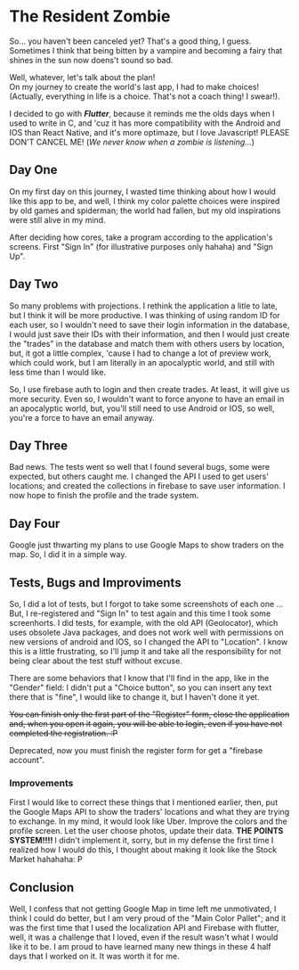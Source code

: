 # The Resident Zombie

So... you haven't been canceled yet? That's a good thing, I guess. Sometimes I think that being bitten by a vampire and becoming a fairy that shines in the sun now doens't sound so bad.

Well, whatever, let's talk about the plan!  
On my journey to create the world's last app, I had to make choices! (Actually, everything in life is a choice. That's not a coach thing! I swear!).

I decided to go with <strong>*Flutter*</strong>, because it reminds me the olds days when I used to write in C, and 'cuz it has more compatibility with the Android and IOS than  React Native, and it's more optimaze, but I love Javascript! PLEASE DON'T CANCEL ME! (*We never know when a zombie is listening...*)

## Day One
On my first day on this journey, I wasted time thinking about how I would like this app to be, and well, I think my color palette choices were inspired by old games and spiderman; the world had fallen, but my old inspirations were still alive in my mind.

After deciding how cores, take a program according to the application's screens. First "Sign In" (for illustrative purposes only hahaha) and "Sign Up".


## Day Two
So many problems with projections. I rethink the application a litle to late, but I think it will be more productive. I was thinking of using random ID for each user, so I wouldn't need to save their login information in the database, I would just save their IDs with their information, and then I would just create the "trades" in the database and match them with others users by location, but, it got a little complex, 'cause I had to change a lot of preview work, which could work, but I am literally in an apocalyptic world, and still with less time than I would like.

So, I use firebase auth to login and then create trades. At least, it will give us more security. Even so, I wouldn't want to force anyone to have an email in an apocalyptic world, but, you'll still need to use Android or IOS, so well, you're a force to have an email anyway.

## Day Three
Bad news. The tests went so well that I found several bugs, some were expected, but others caught me. I changed the API I used to get users' locations; and created the collections in firebase to save user information. I now hope to finish the profile and the trade system.


## Day Four
Google just thwarting my plans to use Google Maps to show traders on the map. So, I did it in a simple way.

## Tests, Bugs and Improviments
So, I did a lot of tests, but I forgot to take some screenshots of each one ... But, I re-registered and "Sign In" to test again and this time I took some screenhorts.
     I did tests, for example, with the old API (Geolocator), which uses obsolete Java packages, and does not work well with permissions on new versions of android and IOS, so I changed the API to "Location".
     I know this is a little frustrating, so I'll jump it and take all the responsibility for not being clear about the test stuff without excuse.

There are some behaviors that I know that I'll find in the app, like in the "Gender" field: I didn't put a "Choice button", so you can insert any text there that is "fine", I would like to change it, but I haven't done it yet.




<s>You can finish only the first part of the "Register" form, close the application and, when you open it again, you will be able to login, even if you have not completed the registration. :P</s> 

Deprecated, now you must finish the register form for get a "firebase account".

### Improvements

First I would like to correct these things that I mentioned earlier, then, put the Google Maps API to show the traders' locations and what they are trying to exchange. In my mind, it would look like Uber. Improve the colors and the profile screen. Let the user choose photos, update their data. 
<strong>  THE POINTS SYSTEM!!!! </strong> I didn't implement it, sorry, but in my defense the first time I realized how I would do this, I thought about making it look like the Stock Market hahahaha: P

## Conclusion
Well, I confess that not getting Google Map in time left me unmotivated, I think I could do better, but I am very proud of the "Main Color Pallet"; and it was the first time that I used the localization API and Firebase with flutter, well, it was a challenge that I loved, even if the result wasn't what I would like it to be. I am proud to have learned many new things in these 4 half days that I worked on it. It was worth it for me.
